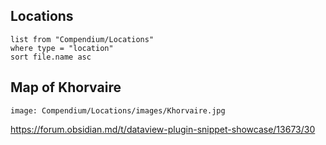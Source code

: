 ## Locations
```dataview
list from "Compendium/Locations"
where type = "location"
sort file.name asc
```


## Map of Khorvaire

```leaflet
image: Compendium/Locations/images/Khorvaire.jpg
```

https://forum.obsidian.md/t/dataview-plugin-snippet-showcase/13673/30